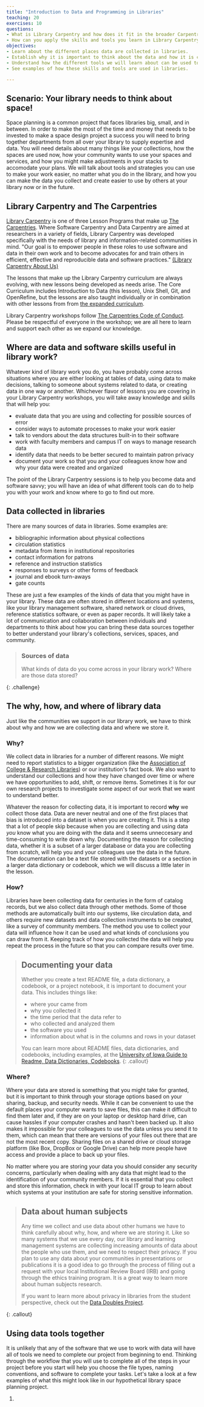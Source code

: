 ```yaml
---
title: "Introduction to Data and Programming in Libraries"
teaching: 20
exercises: 10
questions:
- What is Library Carpentry and how does it fit in the broader Carpentries organization?
- How can you apply the skills and tools you learn in Library Carpentry in your work? 
objectives:
- Learn about the different places data are collected in libraries.
- Establish why it is important to think about the data and how it is collected and stored.
- Understand how the different tools we will learn about can be used together to make your work easier.
- See examples of how these skills and tools are used in libraries.

---
```


## Scenario: Your library needs to think about space!

Space planning is a common project that faces libraries big, small, and in between. In order to make the most of the time and money that needs to be invested to make a space design project a success you will need to bring together departments from all over your library to supply expertise and data. You will need details about many things like your collections, how the spaces are used now, how your community wants to use your spaces and services, and how you might make adjustments in your stacks to accomodate your plans. We will talk about tools and strategies you can use to make your work easier, no matter what you do in the library, and how you can make the data you collect and create easier to use by others at your library now or in the future.

## Library Carpentry and The Carpentries

[Library Carpentry](https://librarycarpentry.org/) is one of three Lesson Programs that make up [The Carpentries](https://carpentries.org/). Where Software Carpentry and Data Carpentry are aimed at researchers in a variety of fields, Library Carpentry was developed specifically with the needs of library and information-related communities in mind. "Our goal is to empower people in these roles to use software and data in their own work and to become advocates for and train others in efficient, effective and reproducible data and software practices." [(Library Carpentry About Us)](https://librarycarpentry.org/about/)

The lessons that make up the Library Carpentry curriculum are always evolving, with new lessons being developed as needs arise. The Core Curriculum includes Introduction to Data (this lesson), Unix Shell, Git, and OpenRefine, but the lessons are also taught individually or in combination with other lessons from from [the expanded curriculum](https://librarycarpentry.org/lessons/). 

Library Carpentry workshops follow [The Carpentries Code of Conduct](https://docs.carpentries.org/topic_folders/policies/code-of-conduct.html). Please be respectful of everyone in the workshop; we are all here to learn and support each other as we expand our knowledge.


## Where are data and software skills useful in library work?

Whatever kind of library work you do, you have probably come across situations where you are either looking at tables of data, using data  to make decisions, talking to someone about systems related to data, or creating data in one way or another. Whichever flavor of lessons you are covering in your Library Carpentry workshops, you will take away knowledge and skills that will help you:
- evaluate data that you are using and collecting for possible sources of error
- consider ways to automate processes to make your work easier
- talk to vendors about the data structures built-in to their software
- work with faculty members and campus IT on ways to manage research data
- identify data that needs to be better secured to maintain patron privacy
- document your work so that you and your colleagues know how and why your data were created and organized

The point of the Library Carpentry sessions is to help you become data and software savvy; you will have an idea of what different tools can do to help you with your work and know where to go to find out more.

## Data collected in libraries

There are many sources of data in libraries. Some examples are:
- bibliographic information about physical collections
- circulation statistics
- metadata from items in institutional repositories
- contact information for patrons
- reference and instruction statistics
- responses to surveys or other forms of feedback 
- journal and ebook turn-aways
- gate counts

These are just a few examples of the kinds of data that you might have in your library. These data are often stored in different locations and systems, like your library management software, shared network or cloud drives, reference statistics software, or even as paper records. It will likely take a lot of communication and collaboration between individuals and departments to think about how you can bring these data sources together to better understand your library's collections, services, spaces, and community.

> ### Sources of data
> What kinds of data do you come across in your library work? Where are those data stored?
>
{: .challenge}

## The why, how, and where of library data

Just like the communities we support in our library work, we have to think about why and how we are collecting data and where we store it. 

### Why?

We collect data in libraries for a number of different reasons. We might need to report statistics to a bigger organization (like the [Association of College & Research Libraries](http://www.ala.org/acrl/publications/trends)) or our institution's fact book. We also want to understand our collections and how they have changed over time or where we have opportunities to add, shift, or remove items. Sometimes it is for our own research projects to investigate some aspect of our work that we want to understand better.

Whatever the reason for collecting data, it is important to record **why** we collect those data. Data are never neutral and one of the first places that bias is introduced into a dataset is when you are creating it. This is a step that a lot of people skip because when you are collecting and using data *you* know what you are doing with the data and it seems unneccesary and time-consuming to write down why. Documenting the reason for collecting data, whether it is a subset of a larger database or data you are collecting from scratch, will help you and your colleagues use the data in the future. The documentation can be a text file stored with the datasets or a section in a larger data dictionary or codebook, which we will discuss a little later in the lesson.


### How?

Libraries have been collecting data for centuries in the form of catalog records, but we also collect data through other methods. Some of those methods are automatically built into our systems, like circulation data, and others require new datasets and data collection instruments to be created, like a survey of community members. The method you use to collect your data will influence how it can be used and what kinds of conclusions you can draw from it. Keeping track of how you collected the data will help you repeat the process in the future so that you can compare results over time.   

> ## Documenting your data
> Whether you create a text README file, a data dictionary, a codebook, or a project notebook, it is important
> to document your data. This includes things like:
> - where your came from
> - why you collected it
> - the time period that the data refer to
> - who collected and analyzed them
> - the software you used
> - information about what is in the columns and rows in your dataset
> 
> You can learn more about README files, data dictionaries, and codebooks, including examples, at the [University of Iowa Guide to Readme, Data Dictionaries, Codebooks](https://www.lib.uiowa.edu/data/manage/documenting/readme/).
{: .callout}

### Where?

Where your data are stored is something that you might take for granted, but it is important to think through your storage options based on your sharing, backup, and security needs. While it can be convenient to use the default places your computer wants to save files, this can make it difficult to find them later and, if they are on your laptop or desktop hard drive, can cause hassles if your computer crashes and hasn't been backed up. It also makes it impossible for your colleagues to use the data unless you send it to them, which can mean that there are versions of your files out there that are not the most recent copy. Sharing files on a shared drive or cloud storage platform (like Box, DropBox or Google Drive) can help more people have access and provide a place to back up your files. 

No matter where you are storing your data you should consider any security concerns, particularly when dealing with any data that might lead to the identification of your community members. If it is essential that you collect and store this information, check in with your local IT group to learn about which systems at your institution are safe for storing sensitive information.

> ## Data about human subjects
> 
> Any time we collect and use data about other humans we have to think carefully about why, how, and where we are storing it.
> Like so many systems that we use every day, our library and learning management systems are collecting increasing amounts of data about the people who use them, and we
> need to respect their privacy. If you plan to use any data about your communities in presentations or publications it is a good idea to go through the process 
> of filling out a request with your local Institutional Review Board (IRB) and going through the ethics training program. It is a great way to learn more about human
> subjects research. 
> 
> If you want to learn more about privacy in libraries from the student perspective, check out the [Data Doubles Project](https://datadoubles.org/).
> 
{: .callout}

## Using data tools together

It is unlikely that any of the software that we use to work with data will have all of tools we need to complete our project from beginning to end. Thinking through the workflow that you will use to complete all of the steps in your project before you start will help you choose the file types, naming conventions, and software to complete your tasks. Let's take a look at a few examples of what this might look like in our hypothetical library space planning project.

1. 








